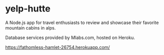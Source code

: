 # yelp-hutte

A Node.js app for travel enthusiasts to review and showcase their favorite mountain cabins in alps.

Database services provided by Mlabs.com, hosted on Heroku.

https://fathomless-hamlet-26754.herokuapp.com/
